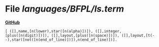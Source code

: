 # File _languages/BFPL/ls.term_
**[GitHub](https://github.com/softlang/yas/blob/master/languages/BFPL/ls.term)**
```
[ ([],name,[n(lower),star([n(alpha)])]), ([],integer,[plus([n(digit)])]), ([],layout,[plus([n(space)])]), ([],layout,[t(--),star([not([n(end_of_line)])]),n(end_of_line)])].
```
